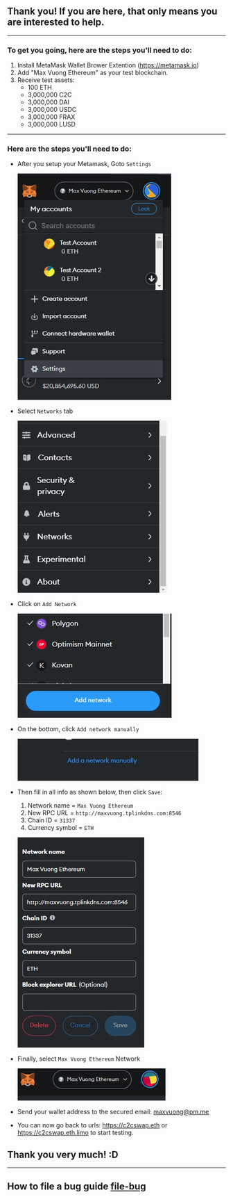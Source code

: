 ## Thank you! If you are here, that only means you are interested to help.

---

### To get you going, here are the steps you'll need to do:

1.  Install MetaMask Wallet Brower Extention (https://metamask.io)
1.  Add "Max Vuong Ethereum" as your test blockchain.
1.  Receive test assets:
    - 100 ETH
    - 3,000,000 C2C
    - 3,000,000 DAI
    - 3,000,000 USDC
    - 3,000,000 FRAX
    - 3,000,000 LUSD

---

### Here are the steps you'll need to do:

- After you setup your Metamask, Goto `Settings`

  ![Port Forwarding](..//assets/metamask-settings.JPG)

- Select `Networks` tab

  ![Port Forwarding](..//assets/metamask-select-network.JPG)

- Click on `Add Network`

  ![Port Forwarding](..//assets/metamask-add-network.JPG)

- On the bottom, click `Add network manually`

  ![Port Forwarding](..//assets/metamask-add-network-manually.JPG)

- Then fill in all info as shown below, then click `Save`:

  1. Network name = `Max Vuong Ethereum`
  1. New RPC URL = `http://maxvuong.tplinkdns.com:8546`
  1. Chain ID = `31337`
  1. Currency symbol = `ETH`

  ![Port Forwarding](..//assets/metamask-maxvuong-network.JPG)

- Finally, select `Max Vuong Ethereum` Network

  ![Port Forwarding](..//assets/metamask-select-maxvuong-network.JPG)

- Send your wallet address to the secured email: maxvuong@pm.me

- You can now go back to urls: https://c2cswap.eth or https://c2cswap.eth.limo to start testing.

## Thank you very much! :D

---

## How to file a bug guide [file-bug](./file-bug.md)
